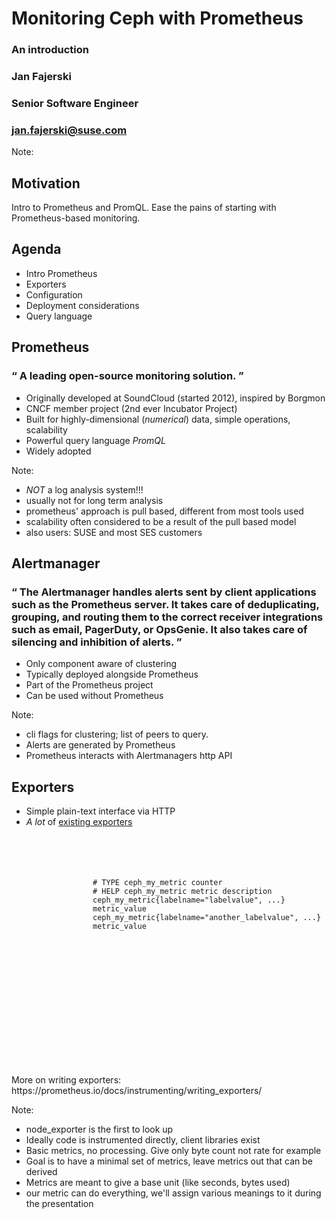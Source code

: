 <!-- .slide: data-state="cover" id="prometheus-cover-page" data-timing="20" data-menu-title="Monitoring Ceph with Prometheus" -->

<div class="title">
    <h1>Monitoring Ceph with Prometheus</h1>
    <h3>An introduction</h3>
</div>

<div class="row presenters">
    <div class="presenter presenter-1">
        <h3 class="name">Jan Fajerski</h3>
        <h3 class="job-title">Senior Software Engineer</h3>
        <h3 class="email"><a href="mailto:jan.fajerski@suse.com">jan.fajerski@suse.com</a></h3>
    </div>
</div>

Note:


<!-- .slide: data-state="normal" id="agenda" data-menu-title="Agenda" -->
## Motivation

Intro to Prometheus and PromQL.
Ease the pains of starting with Prometheus-based monitoring.

## Agenda

* Intro Prometheus
* Exporters
* Configuration
* Deployment considerations
* Query language


<!-- .slide: data-state="normal" id="prometheus-intro" data-timing="60s" style="z-index:1;"-->
## Prometheus

<h3>
<q>
A leading open-source monitoring solution.
</q>
</h3>

* Originally developed at SoundCloud (started 2012), inspired by Borgmon
* CNCF member project (2nd ever Incubator Project)
* Built for highly-dimensional (_numerical_) data, simple operations, scalability
* Powerful query language _PromQL_
* Widely adopted

<img class="fragment" data-src="images/prom-users.png" style="height: 600px; position: absolute;
top: 200px; left: 400px; z-index:0;"/>

<!-- <img class="fragment" data-src="images/SUSE/SUSE-logo.svg" style="width: 200px; position: absolute; -->
<!-- top: 500px; left: 100px; z-index:0;"/> -->

Note:
* _NOT_ a log analysis system!!!
* usually not for long term analysis
* prometheus' approach is pull based, different from most tools used
* scalability often considered to be a result of the pull based model
* also users: SUSE and most SES customers


<!-- .slide: data-state="normal" id="alertmanager-intro" data-timing="60s" -->
## Alertmanager

<h3>
<q cite="https://github.com/prometheus/alertmanager">
The Alertmanager handles alerts sent by client applications such as the Prometheus server. It takes care of deduplicating, grouping, and routing them to the correct receiver integrations such as email, PagerDuty, or OpsGenie. It also takes care of silencing and inhibition of alerts.
</q>
</h3>

* Only component aware of clustering
* Typically deployed alongside Prometheus
* Part of the Prometheus project
* Can be used without Prometheus

Note:
* cli flags for clustering; list of peers to query.
* Alerts are generated by Prometheus
* Prometheus interacts with Alertmanagers http API


<!-- .slide: data-state="normal" id="exporters-intro" data-timing="60s" -->
## Exporters

* Simple plain-text interface via HTTP
* _A lot_ of [existing exporters](https://github.com/prometheus/docs/blob/master/content/docs/instrumenting/exporters.md)

<div class="slide-section fragment" style="padding-top: 40px; padding-left:130px">
<pre><code class="xquery">
# TYPE ceph_my_metric counter
# HELP ceph_my_metric metric description
ceph_my_metric{labelname="labelvalue", ...} metric_value
ceph_my_metric{labelname="another_labelvalue", ...} metric_value
</code> </pre>
</div>

<p class="fragment" style="padding-top: 200px;">More on writing exporters: https://prometheus.io/docs/instrumenting/writing_exporters/</p>

Note:
* node_exporter is the first to look up
* Ideally code is instrumented directly, client libraries exist
* Basic metrics, no processing. Give only byte count not rate for example
* Goal is to have a minimal set of metrics, leave metrics out that can be
  derived
* Metrics are meant to give a base unit (like seconds, bytes used)
* our metric can do everything, we'll assign various meanings to it during the
  presentation
